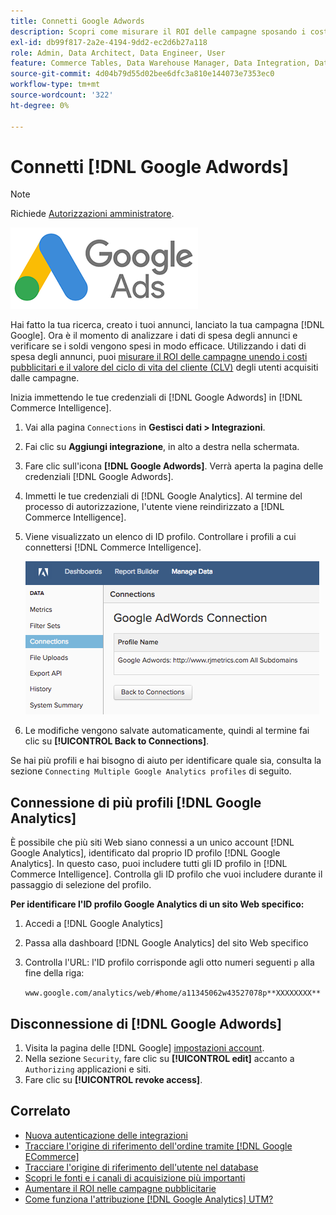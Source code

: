 ```yaml
---
title: Connetti Google Adwords
description: Scopri come misurare il ROI delle campagne sposando i costi pubblicitari e il valore del ciclo di vita del cliente (Customer Lifetime Value, CLV) degli utenti acquisiti dalle campagne.
exl-id: db99f817-2a2e-4194-9dd2-ec2d6b27a118
role: Admin, Data Architect, Data Engineer, User
feature: Commerce Tables, Data Warehouse Manager, Data Integration, Data Import/Export
source-git-commit: 4d04b79d55d02bee6dfc3a810e144073e7353ec0
workflow-type: tm+mt
source-wordcount: '322'
ht-degree: 0%

---
```


# Connetti [!DNL Google Adwords]

>[!NOTE]
>
>Richiede [Autorizzazioni amministratore](../../../administrator/user-management/user-management.md).

![Logo Google AdWords](../../../assets/Google_Adwords_logo.png)

Hai fatto la tua ricerca, creato i tuoi annunci, lanciato la tua campagna [!DNL Google]. Ora è il momento di analizzare i dati di spesa degli annunci e verificare se i soldi vengono spesi in modo efficace. Utilizzando i dati di spesa degli annunci, puoi [misurare il ROI delle campagne unendo i costi pubblicitari e il valore del ciclo di vita del cliente (CLV)](../../analysis/roi-ad-camp.md) degli utenti acquisiti dalle campagne.

Inizia immettendo le tue credenziali di [!DNL Google Adwords] in [!DNL Commerce Intelligence].

1. Vai alla pagina `Connections` in **Gestisci dati > Integrazioni**.
1. Fai clic su **Aggiungi integrazione**, in alto a destra nella schermata.
1. Fare clic sull&#39;icona **[!DNL Google Adwords]**. Verrà aperta la pagina delle credenziali [!DNL Google Adwords].
1. Immetti le tue credenziali di [!DNL Google Analytics]. Al termine del processo di autorizzazione, l&#39;utente viene reindirizzato a [!DNL Commerce Intelligence].
1. Viene visualizzato un elenco di ID profilo. Controllare i profili a cui connettersi [!DNL Commerce Intelligence].

   ![Finestra di dialogo della connessione di Google AdWords con la selezione del profilo](../../../assets/cnnct-profile.png)

1. Le modifiche vengono salvate automaticamente, quindi al termine fai clic su **[!UICONTROL Back to Connections]**.

Se hai più profili e hai bisogno di aiuto per identificare quale sia, consulta la sezione `Connecting Multiple Google Analytics profiles` di seguito.

## Connessione di più profili [!DNL Google Analytics]

È possibile che più siti Web siano connessi a un unico account [!DNL Google Analytics], identificato dal proprio ID profilo [!DNL Google Analytics]. In questo caso, puoi includere tutti gli ID profilo in [!DNL Commerce Intelligence]. Controlla gli ID profilo che vuoi includere durante il passaggio di selezione del profilo.

**Per identificare l&#39;ID profilo Google Analytics di un sito Web specifico:**

1. Accedi a [!DNL Google Analytics]
1. Passa alla dashboard [!DNL Google Analytics] del sito Web specifico
1. Controlla l&#39;URL: l&#39;ID profilo corrisponde agli otto numeri seguenti `p` alla fine della riga:

   `www.google.com/analytics/web/#home/a11345062w43527078p**XXXXXXXX**`

## Disconnessione di [!DNL Google Adwords]

1. Visita la pagina delle [!DNL Google] [impostazioni account](https://www.google.com/account/about/?hl=en).
1. Nella sezione `Security`, fare clic su **[!UICONTROL edit]** accanto a `Authorizing` applicazioni e siti.
1. Fare clic su **[!UICONTROL revoke access]**.

## Correlato

* [Nuova autenticazione delle integrazioni](https://experienceleague.adobe.com/docs/commerce-knowledge-base/kb/how-to/mbi-reauthenticating-integrations.html?lang=it)
* [Tracciare l&#39;origine di riferimento dell&#39;ordine tramite [!DNL Google ECommerce]](../integrations/google-ecommerce.md)
* [Tracciare l&#39;origine di riferimento dell&#39;utente nel database](../../analysis/google-track-user-acq.md)
* [Scopri le fonti e i canali di acquisizione più importanti](../../analysis/most-value-source-channel.md)
* [Aumentare il ROI nelle campagne pubblicitarie](../../analysis/roi-ad-camp.md)
* [Come funziona l&#39;attribuzione  [!DNL Google Analytics] UTM?](../../analysis/utm-attributes.md)
